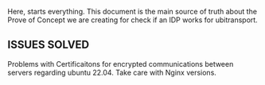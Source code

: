 Here, starts everything.
This document is the main source of truth about the Prove of Concept we are creating for check if an IDP works for ubitransport.


## ISSUES SOLVED ##

Problems with Certificaitons for encrypted communications between servers regarding ubuntu 22.04. Take care with Nginx versions.

